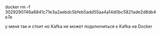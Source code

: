 docker rm -f 3029290746a6841c71e3a2aebdc5bfeb5add55aa4a14d0bc5821ade2d8db4e7e


у меня так и стоит но Kafka не может подключиться к Kafka на Docker